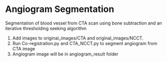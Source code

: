 # Angiogram Segmentation
Segmentation of blood vessel from CTA scan using bone subtraction and an iterative thresholding seeking algorithm


1. Add images to original_images/CTA and original_images/NCCT.
2. Run Co-registration.py and CTA_NCCT.py to segment angiogram from CTA image
3. Angiogram image will be in angiogram_result folder
